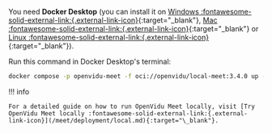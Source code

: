 You need **Docker Desktop** (you can install it on [Windows :fontawesome-solid-external-link:{.external-link-icon}](https://docs.docker.com/desktop/setup/install/windows-install/){:target="\_blank"}, [Mac :fontawesome-solid-external-link:{.external-link-icon}](https://docs.docker.com/desktop/setup/install/mac-install/){:target="\_blank"} or [Linux :fontawesome-solid-external-link:{.external-link-icon}](http://docs.docker.com/desktop/setup/install/linux/){:target="\_blank"}).

Run this command in Docker Desktop's terminal:

```bash
docker compose -p openvidu-meet -f oci://openvidu/local-meet:3.4.0 up -y openvidu-meet-init
```

!!! info

    For a detailed guide on how to run OpenVidu Meet locally, visit [Try OpenVidu Meet locally :fontawesome-solid-external-link:{.external-link-icon}](/meet/deployment/local.md){:target="\_blank"}.
